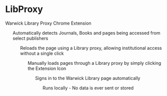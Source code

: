 # LibProxy
Warwick Library Proxy Chrome Extension

<ul> Automatically detects Journals, Books and pages being accessed from select publishers
<ul> Reloads the page using a Library proxy, allowing institutional access without a single click
<ul> Manually loads pages through a Library proxy by simply clicking the Extension Icon
<ul> Signs in to the Warwick Library page automatically
<ul> Runs  locally - No data is ever sent or stored
